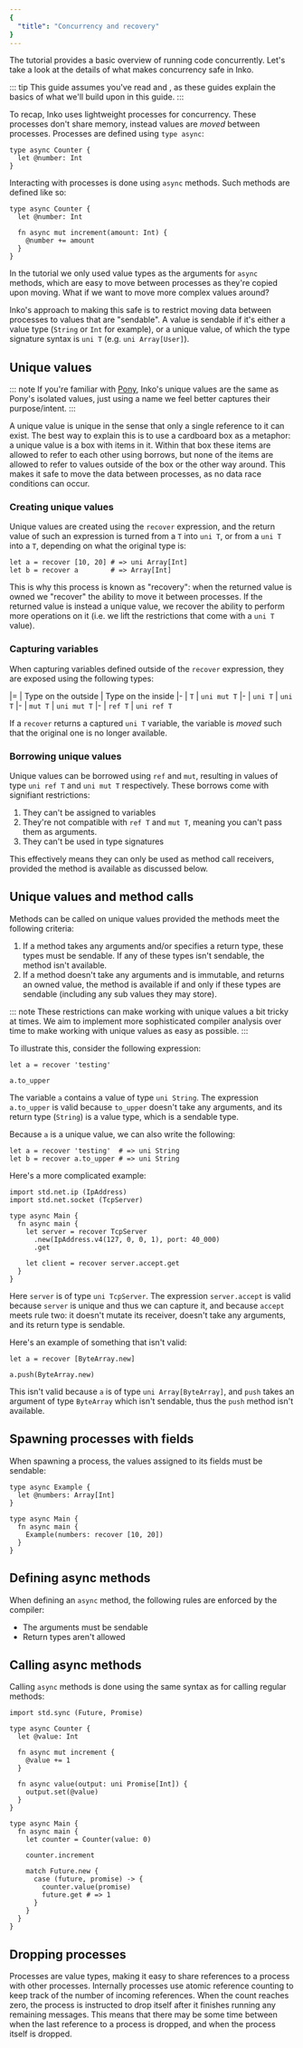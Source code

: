 ```yaml
---
{
  "title": "Concurrency and recovery"
}
---
```


The [](hello-concurrency) tutorial provides a basic overview of running code
concurrently. Let's take a look at the details of what makes concurrency safe in
Inko.

::: tip
This guide assumes you've read [](hello-concurrency) and [](memory-management),
as these guides explain the basics of what we'll build upon in this guide.
:::

To recap, Inko uses lightweight processes for concurrency. These processes don't
share memory, instead values are _moved_ between processes. Processes are
defined using `type async`:

```inko
type async Counter {
  let @number: Int
}
```

Interacting with processes is done using `async` methods. Such methods are
defined like so:

```inko
type async Counter {
  let @number: Int

  fn async mut increment(amount: Int) {
    @number += amount
  }
}
```

In the [](hello-concurrency) tutorial we only used value types as the arguments
for `async` methods, which are easy to move between processes as they're copied
upon moving. What if we want to move more complex values around?

Inko's approach to making this safe is to restrict moving data between processes
to values that are "sendable". A value is sendable if it's either a value type
(`String` or `Int` for example), or a unique value, of which the type signature
syntax is `uni T` (e.g. `uni Array[User]`).

## Unique values

::: note
If you're familiar with [Pony](https://www.ponylang.io/), Inko's unique values
are the same as Pony's isolated values, just using a name we feel better
captures their purpose/intent.
:::

A unique value is unique in the sense that only a single reference to it can
exist. The best way to explain this is to use a cardboard box as a metaphor: a
unique value is a box with items in it. Within that box these items are allowed
to refer to each other using borrows, but none of the items are allowed to refer
to values outside of the box or the other way around. This makes it safe to move
the data between processes, as no data race conditions can occur.

### Creating unique values

Unique values are created using the `recover` expression, and the return value
of such an expression is turned from a `T` into `uni T`, or from a `uni T` into
a `T`, depending on what the original type is:

```inko
let a = recover [10, 20] # => uni Array[Int]
let b = recover a        # => Array[Int]
```

This is why this process is known as "recovery": when the returned value is
owned we "recover" the ability to move it between processes. If the returned
value is instead a unique value, we recover the ability to perform more
operations on it (i.e. we lift the restrictions that come with a `uni T` value).

### Capturing variables

When capturing variables defined outside of the `recover` expression, they are
exposed using the following types:

|=
| Type on the outside
| Type on the inside
|-
| `T`
| `uni mut T`
|-
| `uni T`
| `uni T`
|-
| `mut T`
| `uni mut T`
|-
| `ref T`
| `uni ref T`

If a `recover` returns a captured `uni T` variable, the variable is _moved_ such
that the original one is no longer available.

### Borrowing unique values

Unique values can be borrowed using `ref` and `mut`, resulting in values of type
`uni ref T` and `uni mut T` respectively. These borrows come with signifiant
restrictions:

1. They can't be assigned to variables
1. They're not compatible with `ref T` and `mut T`, meaning you can't pass them
   as arguments.
1. They can't be used in type signatures

This effectively means they can only be used as method call receivers, provided
the method is available as discussed below.

## Unique values and method calls

Methods can be called on unique values provided the methods meet the following
criteria:

1. If a method takes any arguments and/or specifies a return type, these types
   must be sendable. If any of these types isn't sendable, the method isn't
   available.
1. If a method doesn't take any arguments and is immutable, and returns an owned
   value, the method is available if and only if these types are sendable
   (including any sub values they may store).

::: note
These restrictions can make working with unique values a bit tricky at times. We
aim to implement more sophisticated compiler analysis over time to make working
with unique values as easy as possible.
:::

To illustrate this, consider the following expression:

```inko
let a = recover 'testing'

a.to_upper
```

The variable `a` contains a value of type `uni String`. The expression
`a.to_upper` is valid because `to_upper` doesn't take any arguments, and its
return type (`String`) is a value type, which is a sendable type.

Because `a` is a unique value, we can also write the following:

```inko
let a = recover 'testing'  # => uni String
let b = recover a.to_upper # => uni String
```

Here's a more complicated example:

```inko
import std.net.ip (IpAddress)
import std.net.socket (TcpServer)

type async Main {
  fn async main {
    let server = recover TcpServer
      .new(IpAddress.v4(127, 0, 0, 1), port: 40_000)
      .get

    let client = recover server.accept.get
  }
}
```

Here `server` is of type `uni TcpServer`. The expression `server.accept` is
valid because `server` is unique and thus we can capture it, and because
`accept` meets rule two: it doesn't mutate its receiver, doesn't take any
arguments, and its return type is sendable.

Here's an example of something that isn't valid:

```inko
let a = recover [ByteArray.new]

a.push(ByteArray.new)
```

This isn't valid because `a` is of type `uni Array[ByteArray]`, and `push` takes
an argument of type `ByteArray` which isn't sendable, thus the `push` method
isn't available.

## Spawning processes with fields

When spawning a process, the values assigned to its fields must be sendable:

```inko
type async Example {
  let @numbers: Array[Int]
}

type async Main {
  fn async main {
    Example(numbers: recover [10, 20])
  }
}
```

## Defining async methods

When defining an `async` method, the following rules are enforced by the
compiler:

- The arguments must be sendable
- Return types aren't allowed

## Calling async methods

Calling `async` methods is done using the same syntax as for calling regular
methods:

```inko
import std.sync (Future, Promise)

type async Counter {
  let @value: Int

  fn async mut increment {
    @value += 1
  }

  fn async value(output: uni Promise[Int]) {
    output.set(@value)
  }
}

type async Main {
  fn async main {
    let counter = Counter(value: 0)

    counter.increment

    match Future.new {
      case (future, promise) -> {
        counter.value(promise)
        future.get # => 1
      }
    }
  }
}
```

## Dropping processes

Processes are value types, making it easy to share references to a process with
other processes. Internally processes use atomic reference counting to keep
track of the number of incoming references. When the count reaches zero, the
process is instructed to drop itself after it finishes running any remaining
messages. This means that there may be some time between when the last reference
to a process is dropped, and when the process itself is dropped.
